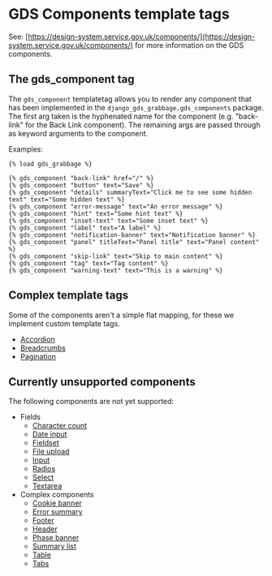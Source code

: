 # GDS Components template tags

See: [https://design-system.service.gov.uk/components/](https://design-system.service.gov.uk/components/) for more information on the GDS components.

## The gds_component tag
The `gds_component` templatetag allows you to render any component that has been implemented in the `django_gds_grabbage.gds_components` package. The first arg taken is the hyphenated name for the component (e.g. "back-link" for the Back Link component). The remaining args are passed through as keyword arguments to the component.

Examples:

```django
{% load gds_grabbage %}

{% gds_component "back-link" href="/" %}
{% gds_component "button" text="Save" %}
{% gds_component "details" summaryText="Click me to see some hidden text" text="Some hidden text" %}
{% gds_component "error-message" text="An error message" %}
{% gds_component "hint" text="Some hint text" %}
{% gds_component "inset-text" text="Some inset text" %}
{% gds_component "label" text="A label" %}
{% gds_component "notification-banner" text="Notification banner" %}
{% gds_component "panel" titleText="Panel title" text="Panel content" %}
{% gds_component "skip-link" text="Skip to main content" %}
{% gds_component "tag" text="Tag content" %}
{% gds_component "warning-text" text="This is a warning" %}
```

## Complex template tags

Some of the components aren't a simple flat mapping, for these we implement custom template tags.

- [Accordion](./accordion.md)
- [Breadcrumbs](./breadcrumbs.md)
- [Pagination](./pagination.md)

## Currently unsupported components

The following components are not yet supported:

- Fields
    - [Character count](https://design-system.service.gov.uk/components/character-count/)
    - [Date input](https://design-system.service.gov.uk/components/date-input/)
    - [Fieldset](https://design-system.service.gov.uk/components/fieldset/)
    - [File upload](https://design-system.service.gov.uk/components/file-upload/)
    - [Input](https://design-system.service.gov.uk/components/input/)
    - [Radios](https://design-system.service.gov.uk/components/radios/)
    - [Select](https://design-system.service.gov.uk/components/select/)
    - [Textarea](https://design-system.service.gov.uk/components/textarea/)
- Complex components
    - [Cookie banner](https://design-system.service.gov.uk/components/cookie-banner/)
    - [Error summary](https://design-system.service.gov.uk/components/error-summary/)
    - [Footer](https://design-system.service.gov.uk/components/footer/)
    - [Header](https://design-system.service.gov.uk/components/header/)
    - [Phase banner](https://design-system.service.gov.uk/components/phase-banner/)
    - [Summary list](https://design-system.service.gov.uk/components/summary-list/)
    - [Table](https://design-system.service.gov.uk/components/table/)
    - [Tabs](https://design-system.service.gov.uk/components/tabs/)
